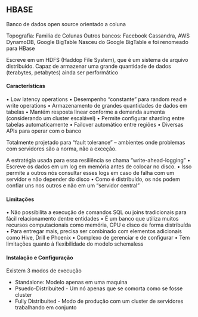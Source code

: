 ## HBASE 

Banco de dados open source orientado a coluna

Topografia: Familia de Colunas
Outros bancos: Facebook Cassandra, AWS DynamoDB, Google BigTable
Nasceu do Google BigTable e foi renomeado para HBase

Escreve em um HDFS (Haddop File System), que é um sistema de arquivo distribuído.
Capaz de armazenar uma grande quantidade de dados (terabytes, petabytes) ainda ser performático

#### Características
• Low latency operations
• Desempenho “constante” para random read e write operations
• Armazenamento de grandes quantidades de dados em tabelas
• Mantém resposta linear conforme a demanda aumenta (considerando um cluster escalável)
• Permite configurar sharding entre tabelas automaticamente
• Failover automático entre regiões
• Diversas APIs para operar com o banco

Totalmente projetado para “fault tolerance” – ambientes onde problemas com servidores são a norma, não a exceção.

A estratégia usada para essa resiliência se chama “write-ahead-logging”
• Escreve os dados em um log em memória antes de colocar no disco.
• Isso permite a outros nós consultar esses logs em caso de falha com um servidor e não depender do disco
• Como é distribuído, os nós podem confiar uns nos outros e não em um “servidor central”

#### Limitações
• Não possibilita a execução de comandos SQL ou joins tradicionais para fácil relacionamento dentre entidades
• É um banco que utiliza muitos recursos computacionais como memória, CPU e disco de forma distribuída
• Para entregar mais, precisa ser combinado com elementos adicionais como Hive, Drill e Phoenix
• Complexo de gerenciar e de configurar
• Tem limitações quanto à flexibilidade do modelo schemaless

#### Instalação e Configuração
Existem 3 modos de execução
- Standalone: Modelo apenas em uma maquina
- Psuedo-Distribuited - Um nó apenas que se comorta como se fosse cluster
- Fully Distribuited - Modo de produção com um cluster de servidores trabalhando em conjunto
  
  